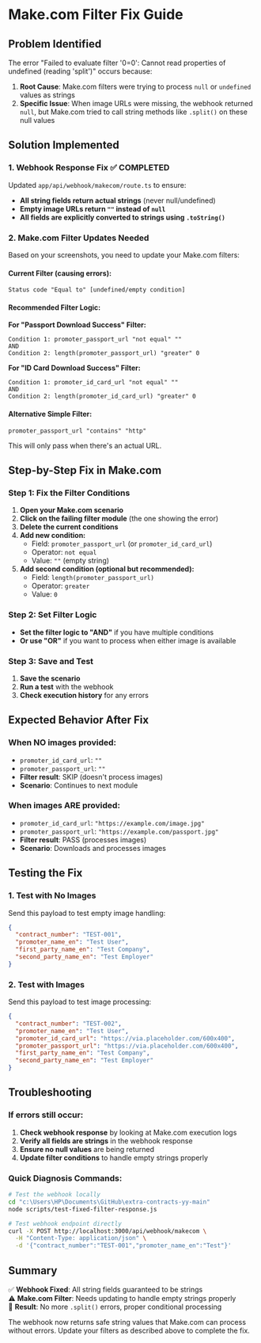 # Make.com Filter Fix Guide

## Problem Identified

The error "Failed to evaluate filter '0=0': Cannot read properties of undefined (reading 'split')" occurs because:

1. **Root Cause**: Make.com filters were trying to process `null` or `undefined` values as strings
2. **Specific Issue**: When image URLs were missing, the webhook returned `null`, but Make.com tried to call string methods like `.split()` on these null values

## Solution Implemented

### 1. Webhook Response Fix ✅ COMPLETED

Updated `app/api/webhook/makecom/route.ts` to ensure:

- **All string fields return actual strings** (never null/undefined)
- **Empty image URLs return `""` instead of `null`**
- **All fields are explicitly converted to strings using `.toString()`**

### 2. Make.com Filter Updates Needed

Based on your screenshots, you need to update your Make.com filters:

#### Current Filter (causing errors):

```
Status code "Equal to" [undefined/empty condition]
```

#### Recommended Filter Logic:

**For "Passport Download Success" Filter:**

```
Condition 1: promoter_passport_url "not equal" ""
AND
Condition 2: length(promoter_passport_url) "greater" 0
```

**For "ID Card Download Success" Filter:**

```
Condition 1: promoter_id_card_url "not equal" ""
AND
Condition 2: length(promoter_id_card_url) "greater" 0
```

#### Alternative Simple Filter:

```
promoter_passport_url "contains" "http"
```

This will only pass when there's an actual URL.

## Step-by-Step Fix in Make.com

### Step 1: Fix the Filter Conditions

1. **Open your Make.com scenario**
2. **Click on the failing filter module** (the one showing the error)
3. **Delete the current conditions**
4. **Add new condition:**
   - Field: `promoter_passport_url` (or `promoter_id_card_url`)
   - Operator: `not equal`
   - Value: `""` (empty string)
5. **Add second condition (optional but recommended):**
   - Field: `length(promoter_passport_url)`
   - Operator: `greater`
   - Value: `0`

### Step 2: Set Filter Logic

- **Set the filter logic to "AND"** if you have multiple conditions
- **Or use "OR"** if you want to process when either image is available

### Step 3: Save and Test

1. **Save the scenario**
2. **Run a test** with the webhook
3. **Check execution history** for any errors

## Expected Behavior After Fix

### When NO images provided:

- `promoter_id_card_url`: `""`
- `promoter_passport_url`: `""`
- **Filter result**: SKIP (doesn't process images)
- **Scenario**: Continues to next module

### When images ARE provided:

- `promoter_id_card_url`: `"https://example.com/image.jpg"`
- `promoter_passport_url`: `"https://example.com/passport.jpg"`
- **Filter result**: PASS (processes images)
- **Scenario**: Downloads and processes images

## Testing the Fix

### 1. Test with No Images

Send this payload to test empty image handling:

```json
{
  "contract_number": "TEST-001",
  "promoter_name_en": "Test User",
  "first_party_name_en": "Test Company",
  "second_party_name_en": "Test Employer"
}
```

### 2. Test with Images

Send this payload to test image processing:

```json
{
  "contract_number": "TEST-002",
  "promoter_name_en": "Test User",
  "promoter_id_card_url": "https://via.placeholder.com/600x400",
  "promoter_passport_url": "https://via.placeholder.com/600x400",
  "first_party_name_en": "Test Company",
  "second_party_name_en": "Test Employer"
}
```

## Troubleshooting

### If errors still occur:

1. **Check webhook response** by looking at Make.com execution logs
2. **Verify all fields are strings** in the webhook response
3. **Ensure no null values** are being returned
4. **Update filter conditions** to handle empty strings properly

### Quick Diagnosis Commands:

```bash
# Test the webhook locally
cd "c:\Users\HP\Documents\GitHub\extra-contracts-yy-main"
node scripts/test-fixed-filter-response.js

# Test webhook endpoint directly
curl -X POST http://localhost:3000/api/webhook/makecom \
  -H "Content-Type: application/json" \
  -d '{"contract_number":"TEST-001","promoter_name_en":"Test"}'
```

## Summary

✅ **Webhook Fixed**: All string fields guaranteed to be strings  
⚠️ **Make.com Filter**: Needs updating to handle empty strings properly  
🎯 **Result**: No more `.split()` errors, proper conditional processing

The webhook now returns safe string values that Make.com can process without errors. Update your filters as described above to complete the fix.
